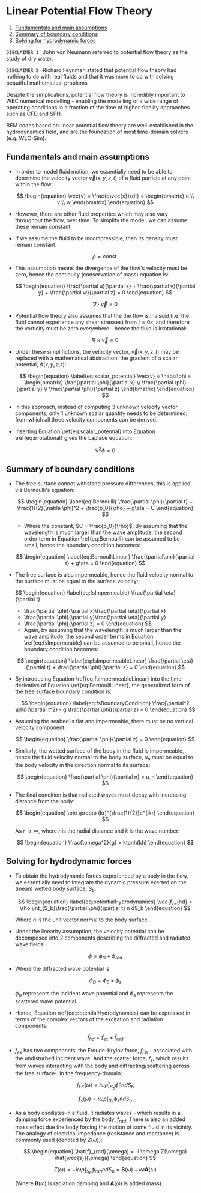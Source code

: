 # Linear Potential Flow Theory

1.  [Fundamentals and main assumptions](#orgcb32f72)
2.  [Summary of boundary conditions](#org9f60e73)
3.  [Solving for hydrodynamic forces](#orgfbb77fd)

<!-- <script type="text/x-mathjax-config">
  MathJax.Hub.Config({
    TeX: { equationNumbers: { autoNumber: "AMS" } }
  });
</script>

<script src="https://cdn.mathjax.org/mathjax/latest/MathJax.js?config=TeX-AMS-MML_HTMLorMML" type="text/javascript"></script> 
 -->
 
 <script type="text/javascript"
        src="https://cdnjs.cloudflare.com/ajax/libs/mathjax/2.7.0/MathJax.js?config=TeX-AMS_CHTML"></script>

`DISCLAIMER 1:` John von Neumann referred to potential flow theory as the study of
dry water.

`DISCLAIMER 2:` Richard Feynman stated that potential flow theory had nothing to
do with real fluids and that it was more to do with solving beautiful mathematical
problems

Despite the simplications, potential flow theory is incredibly important to WEC
numerical modelling - enabling the modelling of a wide range of operating
conditions in a fraction of the time of higher-fidelity approaches such as CFD
and SPH.

BEM codes based on linear potential flow theory are well-established in the
hydrodynamics field, and are the foundation of most time-domain solvers (e.g.
WEC-Sim).

## Fundamentals and main assumptions

-   In order to model fluid motion, we essentially need to be able to determine
    the velocity vector $\vec{v}(x, y, z, t)$ of a fluid particle at any point
    within the flow:
    
	$$
	\begin{equation}
    \vec{v} = \frac{d\vec{x}}{dt} = \begin{bmatrix}
      u \\
      v \\
      w
      \end{bmatrix}
    \end{equation}
	$$

-   However, there are other fluid properties which may also vary throughout the
    flow, over time. To simplify the model, we can assume these remain
    constant.

-   If we assume the fluid to be incompressible, then its density must remain
    constant:
    
	$$
    \begin{equation}
    \rho = const.
    \end{equation}
	$$

-   This assumption means the divergence of the flow's velocity must be zero,
    hence the continuity (conservation of mass) equation is:
    
	$$
    \begin{equation}
    \frac{\partial u}{\partial x} + \frac{\partial v}{\partial y} +
    \frac{\partial w}{\partial z} = 0
    \end{equation}
    $$
	
	$$
    \begin{equation}
    \nabla \cdot \vec{v} = 0
    \end{equation}
	$$

-   Potential flow theory also assumes that the the flow is inviscid (i.e. the
    fluid cannot experience any shear stresses) from $t=0s$, and therefore the
    vorticity must be zero everywhere - hence the fluid is irrotational:
    
	$$
    \begin{equation}
    \label{eq:irrotational}
      \nabla \times \vec{v} = 0
    \end{equation}
	$$

-   Under these simplifictions, the velocity vector, $\vec{v}(x, y, z, t)$ may
    be replaced with a mathematical abstraction: the gradient of a scalar
    potential, $\phi(x, y, z, t)$:
    
	$$
    \begin{equation}
    \label{eq:scalar_potential}
    \vec{v} = \nabla\phi = \begin{bmatrix}
      \frac{\partial \phi}{\partial x} \\
      \frac{\partial \phi}{\partial y} \\
      \frac{\partial \phi}{\partial z}
      \end{bmatrix}
    \end{equation}
	$$

-   In this approach, instead of computing 3 unknown velocity vector components,
    only 1 unknown scalar quantity needs to be determined, from which all three
    velocity components can be derived.

-   Inserting Equation \ref{eq:scalar_potential} into
    Equation \ref{eq:irrotational} gives the Laplace equation:
    
	$$
    \begin{equation}
    \label{eq:laplace}
    \nabla^2 \phi = 0
    \end{equation}
	$$


## Summary of boundary conditions

-   The free surface cannot withstand pressure differences, this is applied via
    Bernoulli's equation:
    
	$$
    \begin{equation}
    \label{eq:Bernoulli}
    \frac{\partial \phi}{\partial t} + \frac{1}{2}(\nabla \phi)^2 +
    \frac{p_0}{\rho} + g\eta = C 
    \end{equation}
    $$
	
    -   Where the constant, $C = \frac{p_0}{\rho}$. By assuming that the
        wavelength is much larger than the wave amplitude, the second order term
        in Equation \ref{eq:Bernoulli} can be assumed to be small, hence the
        boundary condition becomes:
    
	$$
    \begin{equation}
    \label{eq:BernoulliLinear}
    \frac{\partial\phi}{\partial t} + g\eta = 0
    \end{equation}
	$$

-   The free surface is also impermeable, hence the fluid velocity normal to the
    surface must be equal to the surface velocity:
    
	$$
    \begin{equation}
    \label{eq:fsImpermeable}
    \frac{\partial \eta}{\partial t}
    + \frac{\partial \phi}{\partial x}\frac{\partial \eta}{\partial x}
    + \frac{\partial \phi}{\partial y}\frac{\partial \eta}{\partial y}
    + \frac{\partial \phi}{\partial z} = 0
    \end{equation}
	$$
    
    -   Again, by assuming that the wavelength is much larger than the wave
        amplitude, the second order terms in Equation \ref{eq:fsImpermeable} can
        be assumed to be small, hence the boundary condition becomes:
    
	$$
    \begin{equation}
    \label{eq:fsImpermeableLinear}
    \frac{\partial \eta}{\partial t} + \frac{\partial \phi}{\partial z} = 0
    \end{equation}
	$$

-   By introducing Equation \ref{eq:fsImpermeableLinear} into the
    time-derivative of Equation \ref{eq:BernoulliLinear}, the generalized form
    of the free surface boundary condition is: 
    
	$$
    \begin{equation}
    \label{eq:fsBoundaryCondition}
    \frac{\partial^2 \phi}{\partial t^2} - g \frac{\partial \phi}{\partial z} = 0
    \end{equation}
	$$

-   Assuming the seabed is flat and impermeable, there must be no vertical
    velocity component:
    
	$$
    \begin{equation}
    \frac{\partial \phi}{\partial z} = 0
    \end{equation}
	$$

-   Similarly, the wetted surface of the body in the fluid is impermeable, hence
    the fluid velocity normal to the body surface, $u_n$ must be equal to the
    body velocity in the direction normal to its surface:
    
	$$
    \begin{equation}
    \frac{\partial \phi}{\partial n} = u_n
    \end{equation}
	$$

-   The final condition is that radiated waves must decay with increasing
    distance from the body:
    
	$$
    \begin{equation}
    \phi \propto (kr)^{\frac{1}{2}}e^{ikr}
    \end{equation}
    $$
	
    As $r \rightarrow \infty$, where $r$ is the radial distance and $k$ is the
    wave number:
    
	$$
    \begin{equation}
    \frac{\omega^2}{g} = ktanh(kh)
    \end{equation}
	$$


## Solving for hydrodynamic forces

-   To obtain the hydrodynamic forces experienced by a body in the flow, we
    essentially need to integrate the dynamic pressure exerted on the (mean)
    wetted body surface, $S_b$:
    
	$$
    \begin{equation}
    \label{eq:potentialHydrodynamics}
    \vec{f}_{hd} = \rho \int_{S_b}\frac{\partial \phi}{\partial t} n dS_b
    \end{equation}
	$$
    
    Where $n$ is the unit vector normal to the body surface.

-   Under the linearity assumption, the velocity potential can be decomposed
    into 2 components describing the diffracted and radiated wave fields:
    
	$$
    \begin{equation}
    \phi = \phi_D + \phi_{rad}
    \end{equation}
	$$

-   Where the diffracted wave potential is:
    
	$$
    \begin{equation}
    \phi_D = \phi_0 + \phi_s
    \end{equation}
	$$
    
    $\phi_0$ represents the incident wave potential and $\phi_s$ represents
    the scattered wave potential.

-   Hence, Equation \ref{eq:potentialHydrodynamics} can be expressed in terms of
    the complex vectors of the excitation and radiation components:
    
	$$
    \begin{equation}
    \hat{f}_{hd} = \hat{f}_{ex} + \hat{f}_{rad}
    \end{equation}
	$$

-   $f_{ex}$ has two components: the Froude-Krylov force, $f_{FK}$ - associated
    with the undisturbed incident wave. And the scatter force, $f_s$, which
    results from waves interacting with the body and diffracting/scattering
    across the free surface<sup><a id="fnr.1" class="footref" href="#fn.1">1</a></sup>. In
    the frequency-domain:
    
	$$
    \begin{equation}
    \hat{f}_{FK}(\omega) = i\omega\rho \int_{S_b} \hat{\phi}_0 n dS_b
    \end{equation}
    $$
	
	$$
    \begin{equation}
    \hat{f}_{s}(\omega) = i\omega\rho \int_{S_b} \hat{\phi}_s n dS_b
    \end{equation}
	$$

-   As a body oscillates in a fluid, it radiates waves - which results in a
    damping force experienced by the body, $f_{rad}$. There is also an added
    mass effect due the body forcing the motion of some fluid in its vicinity.
    The analogy of electrical impedance (resistance and reactance) is commonly
    used (denoted by $Z(\omega)$):
    
	$$
    \begin{equation}
    \hat{f}_{rad}(\omega) = -i \omega Z(\omega) \hat{\vec{s}}(\omega)
    \end{equation}
    $$
	
	$$
    \begin{equation}
    Z(\omega) = -i\omega\rho \int_{S_b} \phi_{rad} n dS_b = \mathbf{B}(\omega) +
    i\omega\mathbf{A}(\omega) 
    \end{equation}
    $$
	
    (Where $\mathbf{B}(\omega)$ is radiation damping and $\mathbf{A}(\omega)$ is
    added mass).